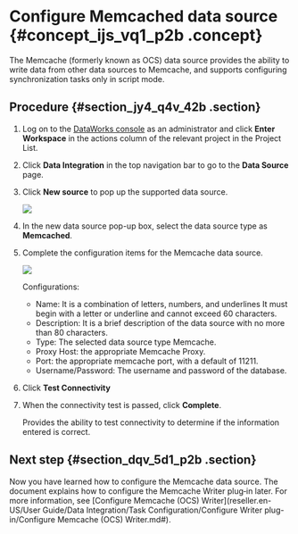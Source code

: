 # Configure Memcached data source {#concept_ijs_vq1_p2b .concept}

The Memcache \(formerly known as OCS\) data source provides the ability to write data from other data sources to Memcache, and supports configuring synchronization tasks only in script mode.

## Procedure {#section_jy4_q4v_42b .section}

1.  Log on to the [DataWorks console](https://partners-intl.aliyun.com) as an administrator and click **Enter Workspace** in the actions column of the relevant project in the Project List.
2.  Click **Data Integration** in the top navigation bar to go to the **Data Source** page.
3.  Click **New source** to pop up the supported data source.

    ![](http://static-aliyun-doc.oss-cn-hangzhou.aliyuncs.com/assets/img/16205/15396613607544_en-US.png)

4.  In the new data source pop-up box, select the data source type as **Memcached**.
5.  Complete the configuration items for the Memcache data source.

    ![](http://static-aliyun-doc.oss-cn-hangzhou.aliyuncs.com/assets/img/16205/15396613607545_en-US.png)

    Configurations:

    -   Name: It is a combination of letters, numbers, and underlines It must begin with a letter or underline and cannot exceed 60 characters.
    -   Description: It is a brief description of the data source with no more than 80 characters.
    -   Type: The selected data source type Memcache.
    -   Proxy Host: the appropriate Memcache Proxy.
    -   Port: the appropriate memcache port, with a default of 11211.
    -   Username/Password: The username and password of the database.
6.  Click **Test Connectivity**
7.  When the connectivity test is passed, click **Complete**.

    Provides the ability to test connectivity to determine if the information entered is correct.


## Next step {#section_dqv_5d1_p2b .section}

Now you have learned how to configure the Memcache data source. The document explains how to configure the Memcache Writer plug‑in later. For more information, see [Configure Memcache \(OCS\) Writer](reseller.en-US/User Guide/Data Integration/Task Configuration/Configure Writer plug-in/Configure Memcache (OCS) Writer.md#).


